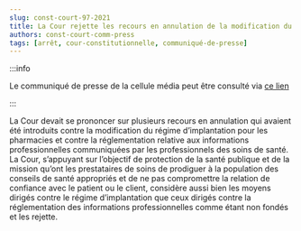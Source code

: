 ```yaml
---   
slug: const-court-97-2021
title: La Cour rejette les recours en annulation de la modification du régime d’implantation pour les pharmacies et de la réglementation des informations professionnelles communiquées par les professionnels des soins de santé
authors: const-court-comm-press
tags: [arrêt, cour-constitutionnelle, communiqué-de-presse]
---
```


:::info

Le communiqué de presse de la cellule média peut être consulté via [ce lien](https://www.const-court.be/public/f/2021/2021-097f-info.pdf) 

:::

La Cour devait se prononcer sur plusieurs recours en annulation qui avaient été introduits contre la modification du régime d’implantation pour les pharmacies et contre la réglementation relative aux informations professionnelles communiquées par les professionnels des soins de santé. La Cour, s’appuyant sur l’objectif de protection de la santé publique et de la mission qu’ont les prestataires de soins de prodiguer à la population des conseils de santé appropriés et de ne pas compromettre la relation de confiance avec le patient ou le client, considère aussi bien les moyens dirigés contre le régime d’implantation que ceux dirigés contre la réglementation des informations professionnelles comme étant non fondés et les rejette.
